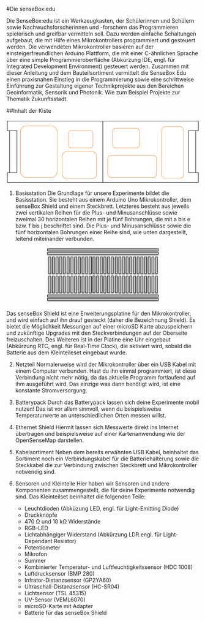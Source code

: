 #Die senseBox:edu

Die SenseBox:edu ist ein Werkzeugkasten, der Schülerinnen und Schülern sowie Nachwuchsforscherinnen und -forschern das Programmieren spielerisch und greifbar vermitteln soll. Dazu werden einfache Schaltungen aufgebaut, die mit Hilfe eines Mikrokontrollers programmiert und gesteuert werden. Die verwendeten Mikrokontroller basieren auf der einsteigerfreundlichen Arduino Plattform, die mit einer C-ähnlichen Sprache über eine simple Programmieroberfläche (Abkürzung IDE, engl. für Integrated Development Environment) gesteuert werden. Zusammen mit dieser Anleitung und dem Bauteilsortiment vermittelt die SenseBox Edu einen praxisnahen Einstieg in die Programmierung sowie eine schrittweise Einführung zur Gestaltung eigener Technikprojekte aus den Bereichen Geoinformatik, Sensorik und Photonik. Wie zum Beispiel Projekte zur Thematik Zukunftsstadt.

##Inhalt der Kiste

<img src="images/Kisteninhalt.png"/>

1. Basisstation
Die Grundlage für unsere Experimente bildet die Basisstation. Sie besteht aus einem Arduino Uno Mikrokontroller, dem senseBox Shield und einem Steckbrett. Letzteres besteht aus jeweils zwei vertikalen Reihen für die Plus- und Minusanschlüsse sowie zweimal 30 horizontalen Reihen mit je fünf Bohrungen, die mit a bis e bzw. f bis j beschriftet sind. Die Plus- und Minusanschlüsse sowie die fünf horizontalen Bohrungen einer Reihe sind, wie unten dargestellt, leitend miteinander verbunden.

<center><img src="images/Breadboard.png" width="300"></center>

Das senseBox Shield ist eine Erweiterungsplatine für den Mikrokontroller, und wird einfach auf ihn drauf gesteckt (daher die Bezeichnung Shield). Es bietet die Möglichkeit Messungen auf einer microSD Karte abzuspeichern und zukünftige Upgrades mit den Steckverbindungen auf der Oberseite freizuschalten. Des Weiteren ist in der Platine eine Uhr eingebaut (Abkürzung RTC, engl. für Real-Time Clock), die aktiviert wird, sobald die Batterie aus dem Kleinteileset eingebaut wurde.

2. Netzteil
Normalerweise wird der Mikrokontroller über ein USB Kabel mit einem Computer verbunden. Hast du ihn einmal programmiert, ist diese Verbindung nicht mehr nötig, da das aktuelle Programm fortlaufend auf ihm ausgeführt wird. Das einzige was dann benötigt wird, ist eine konstante Stromversorgung.

3. Batterypack
Durch das Batterypack lassen sich deine Experimente mobil nutzen! Das ist vor allem sinnvoll, wenn du beispielsweise Temperaturwerte an unterschiedlichen Orten messen willst.

4. Ethernet Shield
Hiermit lassen sich Messwerte direkt ins Internet übertragen und beispielsweise auf einer Kartenanwendung wie der OpenSenseMap darstellen.

5. Kabelsortiment
Neben dem bereits erwähnten USB Kabel, beinhaltet das Sortiment noch ein Verbindungskabel für die Batteriehalterung sowie die Steckkabel die zur Verbindung zwischen Steckbrett und Mikrokontroller notwendig sind.

6. Sensoren und Kleinteile
Hier haben wir Sensoren und andere Komponenten zusammengestellt, die für deine Experimente notwendig sind. Das Kleinteilset beinhaltet die folgenden Teile:
	* Leuchtdioden (Abküzung LED, engl. für Light-Emitting Diode)
	* Druckknöpfe
	* 470 Ω und 10 kΩ Widerstände
	* RGB-LED
	* Lichtabhängiger Widerstand (Abkürzung LDR.engl. für Light-Dependant Resistor)
	* Potentiometer
	* Mikrofon
	* Summer
	* Kombinierter Temperatur- und Luftfeuchtigkeitssensor (HDC 1008)
	* Luftdrucksensor (BMP 280)
	* Infrator-Distanzsensor (GP2YA60)
	* Ultraschall-Distanzsensor (HC-SR04)
	* Lichtsensor (TSL 45315)
	* UV-Sensor (VEML6070)
	* microSD-Karte mit Adapter
	* Batterie für das senseBox Shield
	